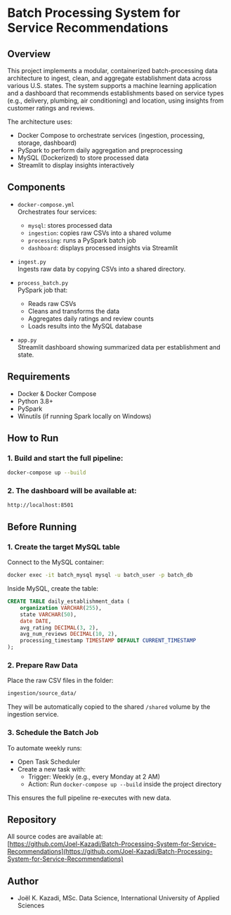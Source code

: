 # Batch Processing System for Service Recommendations

## Overview

This project implements a modular, containerized batch-processing data architecture to ingest, clean, and aggregate establishment data across various U.S. states. The system supports a machine learning application and a dashboard that recommends establishments based on service types (e.g., delivery, plumbing, air conditioning) and location, using insights from customer ratings and reviews.

The architecture uses:
- Docker Compose to orchestrate services (ingestion, processing, storage, dashboard)
- PySpark to perform daily aggregation and preprocessing
- MySQL (Dockerized) to store processed data
- Streamlit to display insights interactively

## Components

- `docker-compose.yml`  
  Orchestrates four services:  
  - `mysql`: stores processed data  
  - `ingestion`: copies raw CSVs into a shared volume  
  - `processing`: runs a PySpark batch job  
  - `dashboard`: displays processed insights via Streamlit  

- `ingest.py`  
  Ingests raw data by copying CSVs into a shared directory.

- `process_batch.py`  
  PySpark job that:
  - Reads raw CSVs
  - Cleans and transforms the data
  - Aggregates daily ratings and review counts
  - Loads results into the MySQL database

- `app.py`  
  Streamlit dashboard showing summarized data per establishment and state.

## Requirements

- Docker & Docker Compose
- Python 3.8+
- PySpark
- Winutils (if running Spark locally on Windows)

## How to Run

### 1. Build and start the full pipeline:

  ```bash
  docker-compose up --build
  ```

### 2. The dashboard will be available at:
  ```
  http://localhost:8501
  ```

## Before Running

### 1. Create the target MySQL table

Connect to the MySQL container:

```bash
docker exec -it batch_mysql mysql -u batch_user -p batch_db
```

Inside MySQL, create the table:

```sql
CREATE TABLE daily_establishment_data (
    organization VARCHAR(255),
    state VARCHAR(50),
    date DATE,
    avg_rating DECIMAL(3, 2),
    avg_num_reviews DECIMAL(10, 2),
    processing_timestamp TIMESTAMP DEFAULT CURRENT_TIMESTAMP
);
```

### 2. Prepare Raw Data

Place the raw CSV files in the folder:

```bash
ingestion/source_data/
```

They will be automatically copied to the shared ```/shared``` volume by the ingestion service.

### 3. Schedule the Batch Job

To automate weekly runs:

- Open Task Scheduler
- Create a new task with:
  - Trigger: Weekly (e.g., every Monday at 2 AM)
  - Action: Run ```docker-compose up --build``` inside the project directory

This ensures the full pipeline re-executes with new data.

## Repository

All source codes are available at:  
[https://github.com/Joel-Kazadi/Batch-Processing-System-for-Service-Recommendations](https://github.com/Joel-Kazadi/Batch-Processing-System-for-Service-Recommendations)

## Author

- Joël K. Kazadi, MSc. Data Science, International University of Applied Sciences
